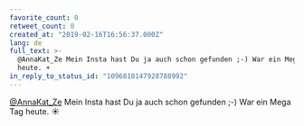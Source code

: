 ```yaml
---
favorite_count: 0
retweet_count: 0
created_at: "2019-02-16T16:56:37.000Z"
lang: de
full_text: >-
  @AnnaKat_Ze Mein Insta hast Du ja auch schon gefunden ;-) War ein Mega Tag
  heute. ☀️
in_reply_to_status_id: "1096810147928788992"
---
```


[@AnnaKat_Ze](https://twitter.com/AnnaKat_Ze) Mein Insta hast Du ja auch schon
gefunden ;-) War ein Mega Tag heute. ☀️
